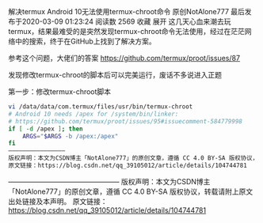 解决termux Android 10无法使用termux-chroot命令
原创NotAlone777 最后发布于2020-03-09 01:23:24 阅读数 2569  收藏
展开
这几天心血来潮去玩termux，结果最难受的是突然发现termux-chroot命令无法使用，经过在茫茫网络中的搜索，终于在GitHub上找到了解决方案。

参考这个问题，大佬们的答案
https://github.com/termux/proot/issues/87

发现修改termux-chroot的脚本后可以完美运行，废话不多说进入正题

第一步：修改termux-chroot脚本
```sh 
vi /data/data/com.termux/files/usr/bin/termux-chroot
# Android 10 needs /apex for /system/bin/linker:
# https://github.com/termux/proot/issues/95#issuecomment-584779998
if [ -d /apex ]; then
	ARGS="$ARGS -b /apex:/apex"
fi
————————————————
版权声明：本文为CSDN博主「NotAlone777」的原创文章，遵循 CC 4.0 BY-SA 版权协议，转载请附上原文出处链接及本声明。
原文链接：https://blog.csdn.net/qq_39105012/article/details/104744781
```
————————————————
版权声明：本文为CSDN博主「NotAlone777」的原创文章，遵循 CC 4.0 BY-SA 版权协议，转载请附上原文出处链接及本声明。
原文链接：https://blog.csdn.net/qq_39105012/article/details/104744781